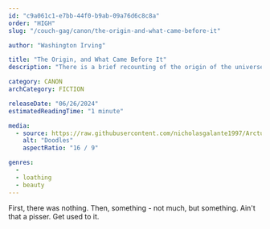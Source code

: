 ```yaml
---
id: "c9a061c1-e7bb-44f0-b9ab-09a76d6c8c8a"
order: "HIGH"
slug: "/couch-gag/canon/the-origin-and-what-came-before-it"

author: "Washington Irving"

title: "The Origin, and What Came Before It"
description: "There is a brief recounting of the origin of the universe, and what came before it. There is a discourse on the progression of climate change. A discovery is made during a remote expedition to Antarctica that begins to unravel the fabric of the human storyline. A rabbit is saved."

category: CANON
archCategory: FICTION

releaseDate: "06/26/2024"
estimatedReadingTime: "1 minute"

media:
  - source: https://raw.githubusercontent.com/nicholasgalante1997/Arcturus/refs/heads/main/apps/web/public/assets/doodles.jpg
    alt: "Doodles"
    aspectRatio: "16 / 9"

genres:
  - 
  - loathing
  - beauty
---
```


First, there was nothing. Then, something - not much, but something. Ain't that a pisser. Get used to it.

